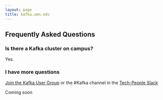 ```yaml
---
layout: page
title: kafka.umn.edu
---
```


## Frequently Asked Questions

### Is there a Kafka cluster on campus?

Yes.

### I have more questions

[Join the Kafka User Group](https://groups.google.com/a/umn.edu/d/forum/kafka) or the #Kafka channel in the [Tech-People Slack](http://tech-people.umn.edu/tech-people-slack)

Coming soon
